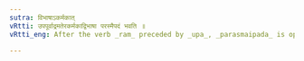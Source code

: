 ```yaml
---
sutra: विभाषाऽकर्मकात्
vRtti: उपपूर्वाद्रमतेरकर्मकाद्विभाषा परस्मैपदं भवति ॥
vRtti_eng: After the verb _ram_ preceded by _upa_, _parasmaipada_ is optionally used, when employed intransitively.

---
```

